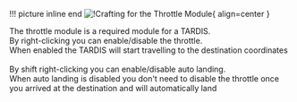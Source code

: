 !!! picture inline end 
    ![!Crafting for the Throttle Module](https://imgur.com/Ysg12M1.png){ align=center }

The throttle module is a required module for a TARDIS.
<br>
By right-clicking you can enable/disable the throttle.
<br>
When enabled the TARDIS will start travelling to the destination coordinates
<br><br>
By shift right-clicking you can enable/disable auto landing.
<br>
When auto landing is disabled you don't need to disable the throttle once you arrived at the destination and will automatically land